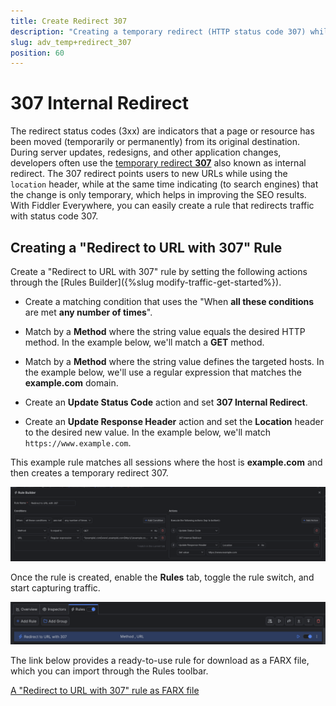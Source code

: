 ```yaml
---
title: Create Redirect 307
description: "Creating a temporary redirect (HTTP status code 307) while using Fiddler's rules."
slug: adv_temp+redirect_307
position: 60
---
```


# 307 Internal Redirect

The redirect status codes (3xx) are indicators that a page or resource has been moved (temporarily or permanently) from its original destination. During server updates, redesigns, and other application changes, developers often use the [temporary redirect **307**](https://developer.mozilla.org/en-US/docs/Web/HTTP/Status/307) also known as internal redirect. The 307 redirect points users to new URLs while using the `location` header, while at the same time indicating (to search engines) that the change is only temporary, which helps in improving the SEO results. With Fiddler Everywhere, you can easily create a rule that redirects traffic with status code 307.

## Creating a "Redirect to URL with 307" Rule

Create a "Redirect to URL with 307" rule by setting the following actions through the [Rules Builder]({%slug modify-traffic-get-started%}).

- Create a matching condition that uses the "When **all these conditions** are met **any number of times**". 

- Match by a **Method** where the string value equals the desired HTTP method. In the example below, we'll match a **GET** method.

- Match by a **Method** where the string value defines the targeted hosts. In the example below, we'll use a regular expression that matches the **example.com** domain.

- Create an **Update Status Code** action and set **307 Internal Redirect**.

- Create an **Update Response Header** action and set the **Location** header to the desired new value. In the example below, we'll match `https://www.example.com`.

This example rule matches all sessions where the host is **example.com** and then creates a temporary redirect 307.

![Creating "Redirect to URL with 307" rule](../../images/advanced/adv-redirect-utl-307.png)


Once the rule is created, enable the **Rules** tab, toggle the rule switch, and start capturing traffic.

![Activating the "Redirect to URL with 307" rule](../../images/advanced/adv-redirect-utl-307-active.png)

The link below provides a ready-to-use rule for download as a FARX file, which you can import through the Rules toolbar.

[A "Redirect to URL with 307" rule as FARX file](https://github.com/telerik/fiddler-everywhere/rules/tooling/redirect-utl-307)
 
 